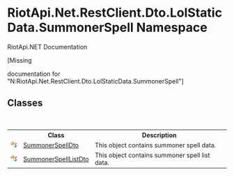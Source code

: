 # RiotApi.Net.RestClient.Dto.LolStaticData.SummonerSpell Namespace
RiotApi.NET Documentation 

\[Missing <summary> documentation for "N:RiotApi.Net.RestClient.Dto.LolStaticData.SummonerSpell"\]


## Classes
&nbsp;<table><tr><th></th><th>Class</th><th>Description</th></tr><tr><td>![Public class](media/pubclass.gif "Public class")</td><td><a href="197d3258-bf62-7fb6-0b77-ad55804cc982">SummonerSpellDto</a></td><td>
This object contains summoner spell data.</td></tr><tr><td>![Public class](media/pubclass.gif "Public class")</td><td><a href="af233361-1433-1cdc-4f4d-e56a70cf5e37">SummonerSpellListDto</a></td><td>
This object contains summoner spell list data.</td></tr></table>&nbsp;
